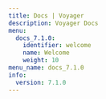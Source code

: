 ```yaml
---
title: Docs | Voyager
description: Voyager Docs
menu:
  docs_7.1.0:
    identifier: welcome
    name: Welcome
    weight: 10
menu_name: docs_7.1.0
info:
  version: 7.1.0
---
```


